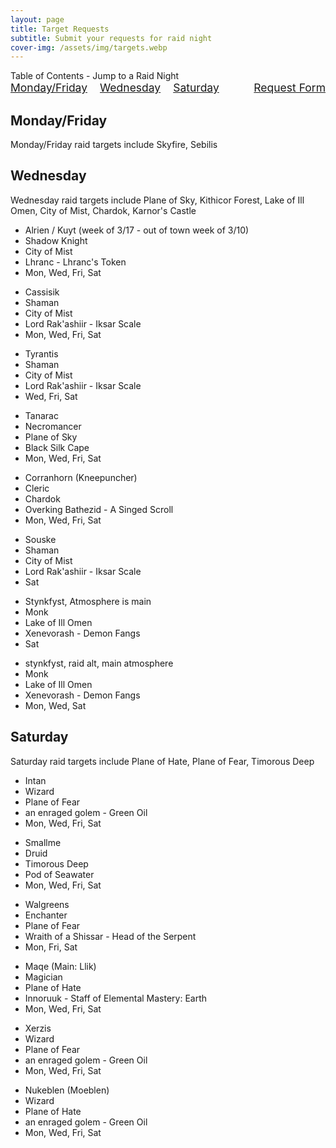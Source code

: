 ```yaml
---
layout: page
title: Target Requests
subtitle: Submit your requests for raid night
cover-img: /assets/img/targets.webp
---
```


<div class="toc-heading">Table of Contents - Jump to a Raid Night</div>
<div style="display: flex; justify-content: space-between; align-items: center; font-size: 1.25em; margin-bottom: 20px;">
  <div style="display: flex; gap: 20px; flex: 1;">
    <a href="#monday-friday">Monday/Friday</a>
    <a href="#wednesday">Wednesday</a>
    <a href="#saturday">Saturday</a>
  </div>
  <div style="margin-left: 20px;">
    <a href="https://docs.google.com/forms/d/e/1FAIpQLSfrdGZCRdUpdJ14DtRNTurlymNWYFvUbFBp0GvLOXvZb9JApA/viewform">Request Form</a>
  </div>
</div>

<h2 id="monday-friday">Monday/Friday</h2>
<p class="raid-description">Monday/Friday raid targets include Skyfire, Sebilis</p>
<div class="card-container">
</div>

<h2 id="wednesday">Wednesday</h2>
<p class="raid-description">Wednesday raid targets include Plane of Sky, Kithicor Forest, Lake of Ill Omen, City of Mist, Chardok, Karnor's Castle</p>
<div class="card-container">
  <div class="card shadow-knight">
    <ul>
      <li>Alrien / Kuyt (week of 3/17 - out of town week of 3/10)</li>
      <li>Shadow Knight</li>
      <li>City of Mist</li>
      <li>Lhranc - Lhranc's Token</li>
      <li>Mon, Wed, Fri, Sat</li>
    </ul>
  </div>
  <div class="card shaman">
    <ul>
      <li>Cassisik </li>
      <li>Shaman</li>
      <li>City of Mist</li>
      <li>Lord Rak'ashiir - Iksar Scale</li>
      <li>Mon, Wed, Fri, Sat</li>
    </ul>
  </div>
  <div class="card shaman">
    <ul>
      <li>Tyrantis</li>
      <li>Shaman</li>
      <li>City of Mist</li>
      <li>Lord Rak'ashiir - Iksar Scale</li>
      <li>Wed, Fri, Sat</li>
    </ul>
  </div>
  <div class="card necromancer">
    <ul>
      <li>Tanarac</li>
      <li>Necromancer</li>
      <li>Plane of Sky</li>
      <li>Black Silk Cape</li>
      <li>Mon, Wed, Fri, Sat</li>
    </ul>
  </div>
  <div class="card cleric">
    <ul>
      <li>Corranhorn (Kneepuncher)</li>
      <li>Cleric</li>
      <li>Chardok</li>
      <li>Overking Bathezid - A Singed Scroll</li>
      <li>Mon, Wed, Fri, Sat</li>
    </ul>
  </div>
  <div class="card shaman">
    <ul>
      <li>Souske</li>
      <li>Shaman</li>
      <li>City of Mist</li>
      <li>Lord Rak'ashiir - Iksar Scale</li>
      <li>Sat</li>
    </ul>
  </div>
  <div class="card monk">
    <ul>
      <li>Stynkfyst, Atmosphere is main</li>
      <li>Monk</li>
      <li>Lake of Ill Omen</li>
      <li>Xenevorash - Demon Fangs</li>
      <li>Sat</li>
    </ul>
  </div>
  <div class="card monk">
    <ul>
      <li>stynkfyst, raid alt, main atmosphere</li>
      <li>Monk</li>
      <li>Lake of Ill Omen</li>
      <li>Xenevorash - Demon Fangs</li>
      <li>Mon, Wed, Sat</li>
    </ul>
  </div>
</div>

<h2 id="saturday">Saturday</h2>
<p class="raid-description">Saturday raid targets include Plane of Hate, Plane of Fear, Timorous Deep</p>
<div class="card-container">
  <div class="card wizard">
    <ul>
      <li>Intan</li>
      <li>Wizard</li>
      <li>Plane of Fear</li>
      <li>an enraged golem - Green Oil</li>
      <li>Mon, Wed, Fri, Sat</li>
    </ul>
  </div>
  <div class="card druid">
    <ul>
      <li>Smallme</li>
      <li>Druid</li>
      <li>Timorous Deep</li>
      <li>Pod of Seawater</li>
      <li>Mon, Wed, Fri, Sat</li>
    </ul>
  </div>
  <div class="card enchanter">
    <ul>
      <li>Walgreens</li>
      <li>Enchanter</li>
      <li>Plane of Fear</li>
      <li>Wraith of a Shissar - Head of the Serpent</li>
      <li>Mon, Fri, Sat</li>
    </ul>
  </div>
  <div class="card magician">
    <ul>
      <li>Maqe (Main: Llik)</li>
      <li>Magician</li>
      <li>Plane of Hate</li>
      <li>Innoruuk - Staff of Elemental Mastery: Earth</li>
      <li>Mon, Wed, Fri, Sat</li>
    </ul>
  </div>
  <div class="card wizard">
    <ul>
      <li>Xerzis</li>
      <li>Wizard</li>
      <li>Plane of Fear</li>
      <li>an enraged golem - Green Oil</li>
      <li>Mon, Wed, Fri, Sat</li>
    </ul>
  </div>
  <div class="card wizard">
    <ul>
      <li>Nukeblen (Moeblen)</li>
      <li>Wizard</li>
      <li>Plane of Hate</li>
      <li>an enraged golem - Green Oil</li>
      <li>Mon, Wed, Fri, Sat</li>
    </ul>
  </div>
</div>

